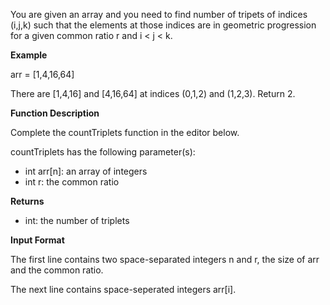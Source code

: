 You are given an array and you need to find number of tripets of indices (i,j,k) such that the elements at those indices are in geometric progression for a given common ratio r and i < j < k.

**Example**
 
arr = [1,4,16,64]

There are [1,4,16] and [4,16,64] at indices (0,1,2) and (1,2,3). Return 2.

**Function Description**

Complete the countTriplets function in the editor below.

countTriplets has the following parameter(s):

* int arr[n]: an array of integers
* int r: the common ratio

**Returns**

* int: the number of triplets

**Input Format**

The first line contains two space-separated integers n and r, the size of arr and the common ratio.

The next line contains  space-seperated integers arr[i].
